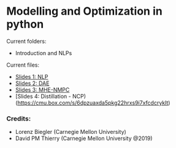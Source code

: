 # Modelling and Optimization in python

Current folders:
 - Introduction and NLPs
 
Current files:
 - [Slides 1: NLP](https://cmu.box.com/s/5m7e0w8pm05eaexb1866nsocy4lfj60z)
 - [Slides 2: DAE](https://cmu.box.com/s/03s1jzq02y2dli99gd5jung1blosznn3)
 - [Slides 3: MHE-NMPC](https://cmu.box.com/s/zv6gk4m3hiy4lk1xj0d51obos1h0pblj)
 - [Slides 4: Distillation - NCP)(https://cmu.box.com/s/6dpzuaxda5pkg22hrxs9i7xfcdcryklt)
 
### Credits:
- Lorenz Biegler (Carnegie Mellon University)
- David PM Thierry (Carnegie Mellon University @2019)

